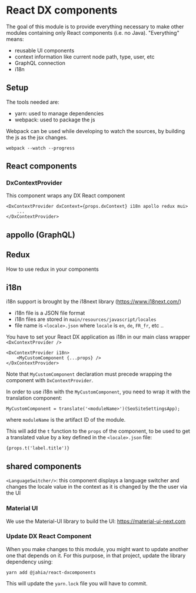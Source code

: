 # React DX components
The goal of this module is to provide everything necessary to make other modules containing only React components (i.e. no Java).
"Everything" means:
- reusable UI components
- context information like current node path, type, user, etc
- GraphQL connection
- i18n

## Setup
The tools needed are:
- yarn: used to manage dependencies
- webpack: used to package the js

Webpack can be used while developing to watch the sources, by building the js as the jsx changes.

``` webpack --watch --progress ```

## React components
### DxContextProvider
This component wraps any DX React component

```
<DxContextProvider dxContext={props.dxContext} i18n apollo redux mui>
    ...
</DxContextProvider>
```

## appollo (GraphQL)

## Redux
How to use redux in your components

## i18n
i18n support is brought by the i18next library (https://www.i18next.com/)
- i18n file is a JSON file format
- i18n files are stored in `main/resources/javascript/locales`
- file name is `<locale>.json` where `locale` is `en`, `de`, `FR_fr`, etc ..

You have to set your React DX application as i18n in our main class wrapper `<DxContextProvider />`

```
<DxContextProvider i18n>
    <MyCustomComponent {...props} />
</DxContextProvider>
```

Note that `MyCustomComponent` declaration must precede wrapping the component with `DxContextProvider`.

In order to use i18n with the `MyCustomComponent`, you need to wrap it with the translation component:

```
MyCustomComponent = translate('<moduleName>')(SeoSiteSettingsApp);

```
where `moduleName` is the artifact ID of the module.

This will add the `t` function to the `props` of the component, to be used to get a translated value by a key defined in the `<locale>.json` file:

```{props.t('label.title')}```


## shared components
`<LanguageSwitcher/>`: this component displays a language switcher and changes the locale value in the context as it is changed by the the user via the UI

### Material UI
We use the Material-UI library to build the UI: https://material-ui-next.com

### Update DX React Component
When you make changes to this module, you might want to update another one that depends on it. For this purpose, in that project, update the library dependency using:

```yarn add @jahia/react-dxcomponents```

This will update the `yarn.lock` file you will have to commit.